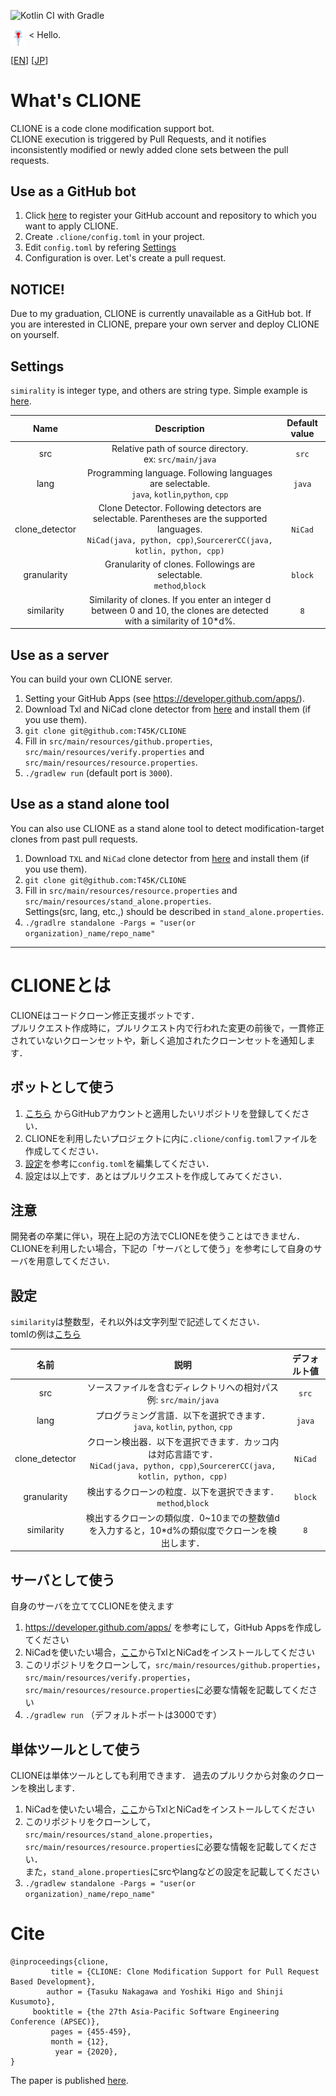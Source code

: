 ![Kotlin CI with Gradle](https://github.com/T45K/CLIONE/workflows/Kotlin%20CI%20with%20Gradle/badge.svg)

<p>
<img src="./logo.png" alt="logo" width=5% height=5% align=middle>
< Hello.
</p>

[[EN](#What's-CLIONE)] [[JP](#CLIONEとは)]

# What's CLIONE
CLIONE is a code clone modification support bot.<br>
CLIONE execution is triggered by Pull Requests, and it notifies inconsistently modified or newly added clone sets between the pull requests.

## Use as a GitHub bot
1. Click [here](https://github.com/apps/clione-bot) to register your GitHub account and repository to which you want to apply CLIONE.
2. Create `.clione/config.toml` in your project.
3. Edit `config.toml` by refering [Settings](#Settings)
4. Configuration is over. Let's create a pull request.

## NOTICE!
Due to my graduation, CLIONE is currently unavailable as a GitHub bot.
If you are interested in CLIONE, prepare your own server and deploy CLIONE on yourself.

## Settings
`simirality` is integer type, and others are string type.
Simple example is [here](./.clione/config.toml).

|Name|Description|Default value|
|:--:|:--:|:--:|
|src|Relative path of source directory.<br>ex: `src/main/java`|`src`|
|lang|Programming language. Following languages are selectable.<br>`java`, `kotlin`,`python`, `cpp`|`java`|
|clone_detector|Clone Detector. Following detectors are selectable. Parentheses are the supported languages.<br>`NiCad(java, python, cpp)`,`SourcererCC(java, kotlin, python, cpp)`|`NiCad`|
|granularity|Granularity of clones. Followings are selectable.<br>`method`,`block`|`block`|
|similarity|Similarity of clones. If you enter an integer d between 0 and 10, the clones are detected with a similarity of 10*d%.|`8`|

## Use as a server
You can build your own CLIONE server.
1. Setting your GitHub Apps (see https://developer.github.com/apps/).
1. Download Txl and NiCad clone detector from [here](https://www.txl.ca/) and install them (if you use them).
1. `git clone git@github.com:T45K/CLIONE`
1. Fill in `src/main/resources/github.properties`, `src/main/resources/verify.properties` and `src/main/resources/resource.properties`.
1. `./gradlew run` (default port is `3000`).

## Use as a stand alone tool
You can also use CLIONE as a stand alone tool to detect modification-target clones from past pull requests.
1. Download `TXL` and `NiCad` clone detector from [here](https://www.txl.ca/) and install them (if you use them).
1. `git clone git@github.com:T45K/CLIONE`
1. Fill in `src/main/resources/resource.properties` and `src/main/resources/stand_alone.properties`.<br>Settings(src, lang, etc.,) should be described in `stand_alone.properties`.
1. `./gradlre standalone -Pargs = "user(or organization)_name/repo_name"`

___

# CLIONEとは

CLIONEはコードクローン修正支援ボットです．<br>
プルリクエスト作成時に，プルリクエスト内で行われた変更の前後で，一貫修正されていないクローンセットや，新しく追加されたクローンセットを通知します．

## ボットとして使う
1. [こちら](https://github.com/apps/clione-bot) からGitHubアカウントと適用したいリポジトリを登録してください．
2. CLIONEを利用したいプロジェクトに内に`.clione/config.toml`ファイルを作成してください．
3. [設定](#設定)を参考に`config.toml`を編集してください．
4. 設定は以上です．あとはプルリクエストを作成してみてください．

## 注意
開発者の卒業に伴い，現在上記の方法でCLIONEを使うことはできません．
CLIONEを利用したい場合，下記の「サーバとして使う」を参考にして自身のサーバを用意してください．

## 設定
`similarity`は整数型，それ以外は文字列型で記述してください．<br>
tomlの例は[こちら](./.clione/config.toml)

|名前|説明|デフォルト値|
|:--:|:--:|:--:|
|src|ソースファイルを含むディレクトリへの相対パス<br>例: `src/main/java`|`src`|
|lang|プログラミング言語．以下を選択できます．<br>`java`, `kotlin`, `python`, `cpp`|`java`|
|clone_detector|クローン検出器．以下を選択できます．カッコ内は対応言語です．<br>`NiCad(java, python, cpp)`,`SourcererCC(java, kotlin, python, cpp)`|`NiCad`|
|granularity|検出するクローンの粒度．以下を選択できます．<br>`method`,`block`|`block`|
|similarity|検出するクローンの類似度．0~10までの整数値dを入力すると，10*d%の類似度でクローンを検出します．|`8`|

## サーバとして使う
自身のサーバを立ててCLIONEを使えます
1. https://developer.github.com/apps/ を参考にして，GitHub Appsを作成してください
1. NiCadを使いたい場合，[ここ](https://www.txl.ca/)からTxlとNiCadをインストールしてください
1. このリポジトリをクローンして，`src/main/resources/github.properties`，`src/main/resources/verify.properties`，`src/main/resources/resource.properties`に必要な情報を記載してください
1. `./gradlew run` （デフォルトポートは3000です）

## 単体ツールとして使う
CLIONEは単体ツールとしても利用できます．
過去のプルリクから対象のクローンを検出します．
1. NiCadを使いたい場合，[ここ](https://www.txl.ca/)からTxlとNiCadをインストールしてください
1. このリポジトリをクローンして，`src/main/resources/stand_alone.properties`，`src/main/resources/resource.properties`に必要な情報を記載してください．<br>また，`stand_alone.properties`にsrcやlangなどの設定を記載してください
1. `./gradlew standalone -Pargs = "user(or organization)_name/repo_name"`

# Cite
```
@inproceedings{clione,
         title = {CLIONE: Clone Modification Support for Pull Request Based Development},
        author = {Tasuku Nakagawa and Yoshiki Higo and Shinji Kusumoto},
     booktitle = {the 27th Asia-Pacific Software Engineering Conference (APSEC)},
         pages = {455-459},
         month = {12},
          year = {2020},
}
```
The paper is published [here](https://sdl.ist.osaka-u.ac.jp/pman/pman3.cgi?D=675).
